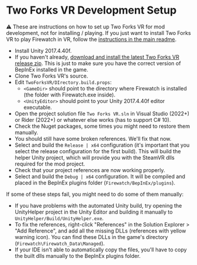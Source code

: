 # Two Forks VR Development Setup

:warning: These are instructions on how to set up Two Forks VR for mod development, not for installing / playing. If you just want to install Two Forks VR to play Firewatch in VR, follow the [instructions in the main readme](https://github.com/Raicuparta/two-forks-vr#readme).

- Install Unity 2017.4.40f.
- If you haven't already, [download and install the latest Two Forks VR release zip](https://github.com/Raicuparta/two-forks-vr/releases/latest). This is just to make sure you have the correct version of BepInEx installed in the game.
- Clone Two Forks VR's source.
- Edit `TwoForksVR/DIrectory.build.props`:
  - `<GameDir>` should point to the directory where Firewatch is installed (the folder with Firewatch.exe inside).
  - `<UnityEditor>` should point to your Unity 2017.4.40f editor executable.
- Open the project solution file `Two Forks VR.sln` in Visual Studio (2022+) or Rider (2022+) or whatever else works (has to support C# 10).
- Check the Nuget packages, some times you might need to restore them manually.
- You should still have some broken references. We'll fix that now.
- Select and build the `Release | x64` configuration (it's important that you select the release configuration for the first build). This will build the helper Unity project, which will provide you with the SteamVR dlls required for the mod project.
- Check that your project references are now working properly.
- Select and build the `Debug | x64` configuration. It will be compiled and placed in the BepInEx plugins folder (`Firewatch/BepInEx/plugins`).

If some of these steps fail, you might need to do some of them manually:

- If you have problems with the automated Unity build, try opening the UnityHelper project in the Unity Editor and building it manually to `UnityHelper/Build/UnityHelper.exe`.
- To fix the references, right-click "References" in the Solution Explorer > "Add Reference", and add all the missing DLLs (references with yellow warning icon). You can find these DLLs in the game's directory (`Firewatch\Firewatch_Data\Managed`).
- If your IDE isn't able to automatically copy the files, you'll have to copy the built dlls manually to the BepInEx plugins folder.
